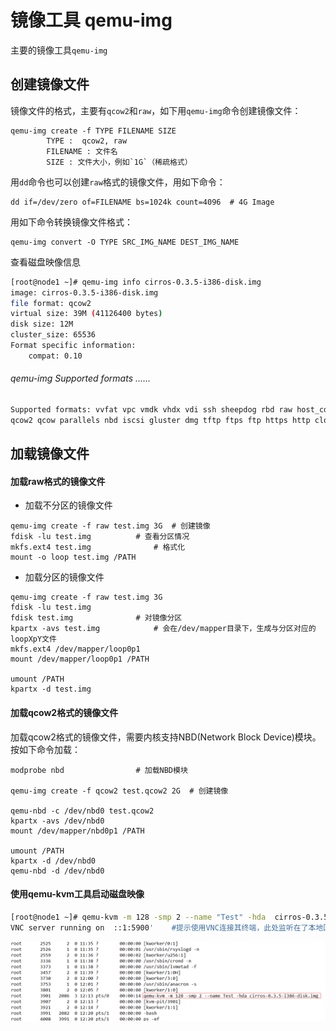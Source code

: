 # 镜像工具 qemu-img

主要的镜像工具`qemu-img`

## 创建镜像文件

镜像文件的格式，主要有`qcow2`和`raw`，如下用`qemu-img`命令创建镜像文件：

```
qemu-img create -f TYPE FILENAME SIZE
		TYPE :  qcow2, raw
		FILENAME : 文件名
		SIZE : 文件大小，例如`1G`（稀疏格式）
```

用`dd`命令也可以创建`raw`格式的镜像文件，用如下命令：

```
dd if=/dev/zero of=FILENAME bs=1024k count=4096  # 4G Image
```

用如下命令转换镜像文件格式：

```
qemu-img convert -O TYPE SRC_IMG_NAME DEST_IMG_NAME
```
查看磁盘映像信息
```bash
[root@node1 ~]# qemu-img info cirros-0.3.5-i386-disk.img 
image: cirros-0.3.5-i386-disk.img
file format: qcow2
virtual size: 39M (41126400 bytes)
disk size: 12M
cluster_size: 65536
Format specific information:
    compat: 0.10
```
###### qemu-img Supported formats ......
```txt
Supported formats: vvfat vpc vmdk vhdx vdi ssh sheepdog rbd raw host_cdrom host_floppy host_device file qed 
qcow2 qcow parallels nbd iscsi gluster dmg tftp ftps ftp https http cloop bochs blkverify blkdebug
```
## 加载镜像文件

#### 加载raw格式的镜像文件

+ 加载不分区的镜像文件

```
qemu-img create -f raw test.img 3G 	# 创建镜像
fdisk -lu test.img			# 查看分区情况
mkfs.ext4 test.img  			# 格式化
mount -o loop test.img /PATH
```

+ 加载分区的镜像文件
```
qemu-img create -f raw test.img 3G
fdisk -lu test.img
fdisk test.img  			# 对镜像分区
kpartx -avs test.img  			# 会在/dev/mapper目录下，生成与分区对应的loopXpY文件
mkfs.ext4 /dev/mapper/loop0p1
mount /dev/mapper/loop0p1 /PATH

umount /PATH
kpartx -d test.img
```

#### 加载qcow2格式的镜像文件

加载qcow2格式的镜像文件，需要内核支持NBD(Network Block Device)模块。按如下命令加载：
```
modprobe nbd				# 加载NBD模块

qemu-img create -f qcow2 test.qcow2 2G  # 创建镜像

qemu-nbd -c /dev/nbd0 test.qcow2
kpartx -avs /dev/nbd0
mount /dev/mapper/nbd0p1 /PATH

umount /PATH
kpartx -d /dev/nbd0
qemu-nbd -d /dev/nbd0
```
#### 使用qemu-kvm工具启动磁盘映像
```bash
[root@node1 ~]# qemu-kvm -m 128 -smp 2 --name "Test" -hda  cirros-0.3.5-i386-disk.img               
VNC server running on  ::1:5900'	#提示使用VNC连接其终端，此处监听在了本地回环接口...
```
![img](资料/qemu-kvm-ps.png)
